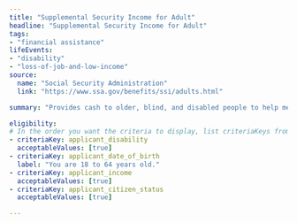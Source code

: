 ```yaml
---
title: "Supplemental Security Income for Adult"
headline: "Supplemental Security Income for Adult"
tags: 
- "financial assistance"
lifeEvents: 
- "disability"
- "loss-of-job-and-low-income"
source:
  name: "Social Security Administration"
  link: "https://www.ssa.gov/benefits/ssi/adults.html"

summary: "Provides cash to older, blind, and disabled people to help meet basic needs for food, clothing, and shelter."

eligibility:
# In the order you want the criteria to display, list criteriaKeys from the csv here, each followed by a comma-separated list of which values indicate eligibility for that criteria. Wrap individual values in quotes if they have inner commas.
- criteriaKey: applicant_disability
  acceptableValues: [true]
- criteriaKey: applicant_date_of_birth
  label: "You are 18 to 64 years old."
- criteriaKey: applicant_income
  acceptableValues: [true]
- criteriaKey: applicant_citizen_status
  acceptableValues: [true]

---
```

